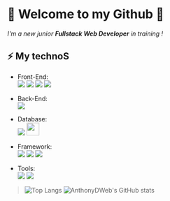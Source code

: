 # 👋 Welcome to my Github 👋

*I'm a new junior **Fullstack Web Developer** in training !* 

## ⚡ My technoS

 - Front-End: <div>
 <img src="https://camo.githubusercontent.com/49fbb99f92674cc6825349b154b65aaf4064aec465d61e8e1f9fb99da3d922a1/68747470733a2f2f696d672e736869656c64732e696f2f62616467652f68746d6c352d2532334533344632362e7376673f7374796c653d666f722d7468652d6261646765266c6f676f3d68746d6c35266c6f676f436f6c6f723d7768697465" /> <img src="https://camo.githubusercontent.com/e6b67b27998fca3bccf4c0ee479fc8f9de09d91f389cccfbe6cb1e29c10cfbd7/68747470733a2f2f696d672e736869656c64732e696f2f62616467652f637373332d2532333135373242362e7376673f7374796c653d666f722d7468652d6261646765266c6f676f3d63737333266c6f676f436f6c6f723d7768697465" /> <img src="https://camo.githubusercontent.com/aeddc848275a1ffce386dc81c04541654ca07b2c43bbb8ad251085c962672aea/68747470733a2f2f696d672e736869656c64732e696f2f62616467652f6a6176617363726970742d2532333332333333302e7376673f7374796c653d666f722d7468652d6261646765266c6f676f3d6a617661736372697074266c6f676f436f6c6f723d253233463744463145" /> <img src="https://camo.githubusercontent.com/e8f4fe78eb6edb425ea8d029dd60c64bed615e830f0d2848d94ca9fffb9fa601/68747470733a2f2f696d672e736869656c64732e696f2f62616467652f737769667425323075692d2532334641373334332e7376673f267374796c653d666f722d7468652d6261646765266c6f676f3d7377696674266c6f676f436f6c6f723d7768697465" />
</div>
  
 - Back-End: <div>
    <img src="https://camo.githubusercontent.com/7a1f367d440cda34c18b31394e9c4aa5288c9f2cf0ca5f36e16c63f169327d40/68747470733a2f2f696d672e736869656c64732e696f2f62616467652f6e6f64652e6a732d2532333433383533442e7376673f7374796c653d666f722d7468652d6261646765266c6f676f3d6e6f64652e6a73266c6f676f436f6c6f723d7768697465" /> 
 </div>
 
- Database: <div>
  <img src="https://camo.githubusercontent.com/328a99ffe07bf6e828693432b0b56997b31dc1f778a6b668c95ae321ad67c692/68747470733a2f2f696d672e736869656c64732e696f2f62616467652f4d6f6e676f44422d3437413234382e7376673f267374796c653d666f722d7468652d6261646765266c6f676f3d4d6f6e676f4442266c6f676f436f6c6f723d7768697465" /> <img  height="29em" src="https://camo.githubusercontent.com/12eac11f1e5d8f0c9f9aa6039a4ac5e6982ba10f626c24c470b0b6928b135772/68747470733a2f2f696d672e736869656c64732e696f2f62616467652f2d506f737467726553514c2d3030303030303f7374796c653d666c6174266c6f676f3d506f737467726553514c" />
</div>

- Framework: <div>
  <img src="https://camo.githubusercontent.com/ab4c3c731a174a63df861f7b118d6c8a6c52040a021a552628db877bd518fe84/68747470733a2f2f696d672e736869656c64732e696f2f62616467652f72656163742d2532333230323332612e7376673f7374796c653d666f722d7468652d6261646765266c6f676f3d7265616374266c6f676f436f6c6f723d253233363144414642" /> <img src="https://camo.githubusercontent.com/8286a45a106e1a3c07489f83a38159981d888518a740b59c807ffc1b7b1e2f7b/68747470733a2f2f696d672e736869656c64732e696f2f62616467652f657870726573732e6a732d2532333430346435392e7376673f7374796c653d666f722d7468652d6261646765266c6f676f3d65787072657373266c6f676f436f6c6f723d253233363144414642" /> <img src="https://camo.githubusercontent.com/b768ae6e4f89b74512e6de02a8367fd71465bc3d88ef1cf2f1622e2017c32bea/68747470733a2f2f696d672e736869656c64732e696f2f62616467652f626f6f7473747261702d2532333536334437432e7376673f7374796c653d666f722d7468652d6261646765266c6f676f3d626f6f747374726170266c6f676f436f6c6f723d7768697465" />
</div>

- Tools: <div> 
  <img src="https://camo.githubusercontent.com/22d1116e541b7b380161ed7c77ceb24e5e88a71acbec6d9dae7a5624b23a46fd/68747470733a2f2f696d672e736869656c64732e696f2f62616467652f6769742532302d2532334630353033332e7376673f267374796c653d666f722d7468652d6261646765266c6f676f3d676974266c6f676f436f6c6f723d7768697465" /> <img src="https://camo.githubusercontent.com/6aea43d076c7bf00489f1b347caa33fe5c4d84a8af2983804f8702632f2669ec/68747470733a2f2f696d672e736869656c64732e696f2f62616467652f6769746875622532302d2532333132313031312e7376673f267374796c653d666f722d7468652d6261646765266c6f676f3d676974687562266c6f676f436f6c6f723d7768697465" /> 
</div>

> 
>  
> ![Top Langs](https://github-readme-stats.vercel.app/api/top-langs/?username=AnthonyDWeb&layout=compact)  ![AnthonyDWeb's GitHub stats](https://github-readme-stats.vercel.app/api?username=AnthonyDWeb&show_icons=true&theme=radical&hide=issues,contribs)
>
